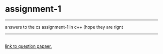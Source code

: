 # assignment-1
<hr>
answers to the cs assignment-1 in c++ (hope they are rignt
<hr>
<br>
<a href="https://drive.google.com/drive/folders/1VSXdV2ZoATV5mx-v4BtMhzj5usGddg9I"> link to question papaer. </a>
